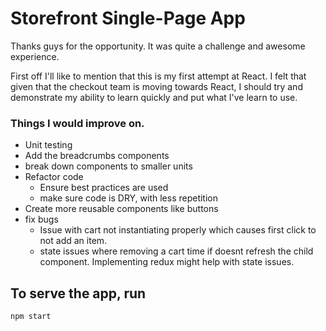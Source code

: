 # Storefront Single-Page App

Thanks guys for the opportunity. It was quite a challenge and awesome experience.

First off I'll like to mention that this is my first attempt at React. I felt that given that the checkout team is moving towards React, I should try and demonstrate my ability to learn quickly and put what I've learn to use.

### Things I would improve on.

* Unit testing
* Add the breadcrumbs components
* break down components to smaller units    
* Refactor code 
    * Ensure best practices are used
    * make sure code is DRY, with less repetition
* Create more reusable components like buttons
* fix bugs
    * Issue with cart not instantiating properly which causes first click to not add an item.
    * state issues where removing a cart time if doesnt refresh the child component. Implementing redux might help with state issues.

## To serve the app, run
```
npm start
```
